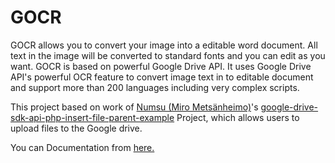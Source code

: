 # GOCR
GOCR allows you to convert your image into a editable word document. All text in the image will be converted to 
standard fonts and you can edit as you want. GOCR is based on powerful Google Drive API. It uses Google Drive API's powerful
OCR feature to convert image text in to editable document and support more than 200 languages including very complex scripts.

This project based on work of <a href="https://github.com/numsu">Numsu (Miro Metsänheimo)</a>'s <a href="https://github.com/numsu/google-drive-sdk-api-php-insert-file-parent-example">
google-drive-sdk-api-php-insert-file-parent-example</a> Project, which allows users to upload files to the Google drive.

You can Documentation from <a target="blank" href="http://amila.info/gocr-easily-convert-images-in-to-editable-word-documents/">here.</a>
